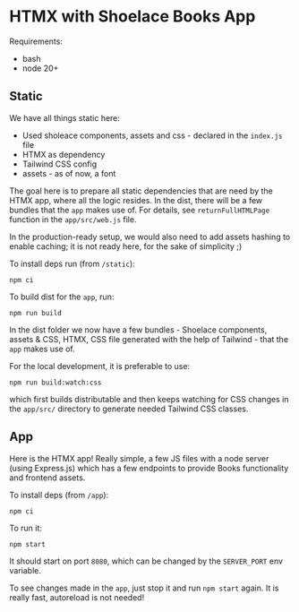 # HTMX with Shoelace Books App

Requirements:
* bash
* node 20+

## Static

We have all things static here:
* Used sholeace components, assets and css - declared in the `index.js` file
* HTMX as dependency
* Tailwind CSS config
* assets - as of now, a font

The goal here is to prepare all static dependencies that are need by the HTMX app, where all the logic resides.
In the dist, there will be a few bundles that the `app` makes use of. For details, see `returnFullHTMLPage` function in the `app/src/web.js` file.

In the production-ready setup, we would also need to add assets hashing to enable caching; it is not ready here, for the sake of simplicity ;)

To install deps run (from `/static`):
```
npm ci
```

To build dist for the `app`, run:
```
npm run build
```

In the dist folder we now have a few bundles - Shoelace components, assets & CSS, HTMX, CSS file generated with the help of Tailwind - that the `app` makes use of.

For the local development, it is preferable to use:
```
npm run build:watch:css
```
which first builds distributable and then keeps watching for CSS changes in the `app/src/` directory to generate needed Tailwind CSS classes.

## App

Here is the HTMX app! Really simple, a few JS files with a node server (using Express.js) which has a few endpoints to provide Books functionality and frontend assets.

To install deps (from `/app`):
```
npm ci
```
To run it:
```
npm start
```
It should start on port `8080`, which can be changed by the `SERVER_PORT` env variable.

To see changes made in the `app`, just stop it and run `npm start` again. It is really fast, autoreload is not needed!